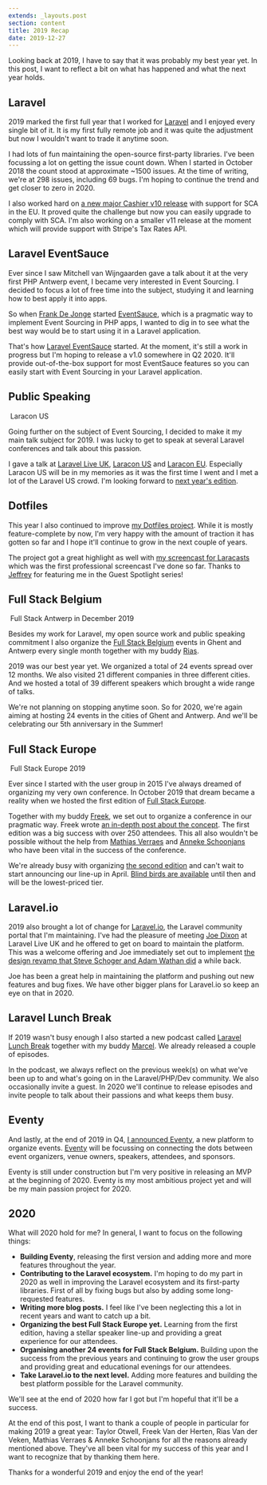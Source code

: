```yaml
---
extends: _layouts.post
section: content
title: 2019 Recap
date: 2019-12-27
---
```

Looking back at 2019, I have to say that it was probably my best year yet. In this post, I want to reflect a bit on what has happened and what the next year holds.

## Laravel

2019 marked the first full year that I worked for [Laravel](https://laravel.com/) and I enjoyed every single bit of it. It is my first fully remote job and it was quite the adjustment but now I wouldn't want to trade it anytime soon. 

I had lots of fun maintaining the open-source first-party libraries. I've been focussing a lot on getting the issue count down. When I started in October 2018 the count stood at approximate ~1500 issues. At the time of writing, we're at 298 issues, including 69 bugs. I'm hoping to continue the trend and get closer to zero in 2020.

I also worked hard on [a new major Cashier v10 release](https://blog.laravel.com/cashier-v10) with support for SCA in the EU. It proved quite the challenge but now you can easily upgrade to comply with SCA. I'm also working on a smaller v11 release at the moment which will provide support with Stripe's Tax Rates API.

## Laravel EventSauce

Ever since I saw Mitchell van Wijngaarden gave a talk about it at the very first PHP Antwerp event, I became very interested in Event Sourcing. I decided to focus a lot of free time into the subject, studying it and learning how to best apply it into apps.

So when [Frank De Jonge](https://twitter.com/frankdejonge) started [EventSauce](https://eventsauce.io/), which is a pragmatic way to implement Event Sourcing in PHP apps, I wanted to dig in to see what the best way would be to start using it in a Laravel application.

That's how [Laravel EventSauce](https://github.com/EventSaucePHP/LaravelEventSauce) started. At the moment, it's still a work in progress but I'm hoping to release a v1.0 somewhere in Q2 2020. It'll provide out-of-the-box support for most EventSauce features so you can easily start with Event Sourcing in your Laravel application.

## Public Speaking

<p class="image">
    <img src="/assets/images/posts/2019-recap/laracon-us.jpeg" alt="">
    <span>Laracon US</span>
</p>

Going further on the subject of Event Sourcing, I decided to make it my main talk subject for 2019. I was lucky to get to speak at several Laravel conferences and talk about this passion. 

I gave a talk at [Laravel Live UK](https://laravellive.uk/2019), [Laracon US](https://www.youtube.com/watch?v=2yos8WUG5z4) and [Laracon EU](https://www.youtube.com/watch?v=dL6186yr9nI). Especially Laracon US will be in my memories as it was the first time I went and I met a lot of the Laravel US crowd. I'm looking forward to [next year's edition](https://laracon.us/).

## Dotfiles

This year I also continued to improve [my Dotfiles project](https://github.com/driesvints/dotfiles). While it is mostly feature-complete by now, I'm very happy with the amount of traction it has gotten so far and I hope it'll continue to grow in the next couple of years.

The project got a great highlight as well with [my screencast for Laracasts](https://laracasts.com/series/guest-spotlight/episodes/1) which was the first professional screencast I've done so far. Thanks to [Jeffrey](https://twitter.com/jeffrey_way) for featuring me in the Guest Spotlight series!

## Full Stack Belgium

<p class="image">
    <img src="/assets/images/posts/2019-recap/fsbe.jpeg" alt="">
    <span>Full Stack Antwerp in December 2019</span>
</p>

Besides my work for Laravel, my open source work and public speaking commitment I also organize the [Full Stack Belgium](https://fullstackbelgium.be/) events in Ghent and Antwerp every single month together with my buddy [Rias](https://twitter.com/riasvdv).

2019 was our best year yet. We organized a total of 24 events spread over 12 months. We also visited 21 different companies in three different cities. And we hosted a total of 39 different speakers which brought a wide range of talks. 

We're not planning on stopping anytime soon. So for 2020, we're again aiming at hosting 24 events in the cities of Ghent and Antwerp. And we'll be celebrating our 5th anniversary in the Summer!

## Full Stack Europe

<p class="image">
    <img src="/assets/images/posts/2019-recap/fseu.jpeg" alt="">
    <span>Full Stack Europe 2019</span>
</p>

Ever since I started with the user group in 2015 I've always dreamed of organizing my very own conference. In October 2019 that dream became a reality when we hosted the first edition of [Full Stack Europe](https://fullstackeurope.com/2019).

Together with my buddy [Freek](https://twitter.com/freekmurze), we set out to organize a conference in our pragmatic way. Freek wrote [an in-depth post about the concept](https://freek.dev/1209-how-php-conferences-can-be-improved). The first edition was a big success with over 250 attendees. This all also wouldn't be possible without the help from [Mathias Verraes](https://twitter.com/mathiasverraes) and [Anneke Schoonjans](https://twitter.com/annekeschoonjns) who have been vital in the success of the conference.

We're already busy with organizing [the second edition](https://fullstackeurope.com/2020) and can't wait to start announcing our line-up in April. [Blind birds are available](https://ti.to/on3/fullstack20) until then and will be the lowest-priced tier.

## Laravel.io

2019 also brought a lot of change for [Laravel.io](https://laravel.io/), the Laravel community portal that I'm maintaining. I've had the pleasure of meeting [Joe Dixon](https://twitter.com/_joedixon) at Laravel Live UK and he offered to get on board to maintain the platform. This was a welcome offering and Joe immediately set out to implement [the design revamp that Steve Schoger and Adam Wathan did](https://medium.com/refactoring-ui/redesigning-laravel-io-c47ac495dff0) a while back.

Joe has been a great help in maintaining the platform and pushing out new features and bug fixes. We have other bigger plans for Laravel.io so keep an eye on that in 2020.

## Laravel Lunch Break

If 2019 wasn't busy enough I also started a new podcast called [Laravel Lunch Break](https://www.laravellunchbreak.com/) together with my buddy [Marcel](https://twitter.com/marcelpociot). We already released a couple of episodes. 

In the podcast, we always reflect on the previous week(s) on what we've been up to and what's going on in the Laravel/PHP/Dev community. We also occasionally invite a guest. In 2020 we'll continue to release episodes and invite people to talk about their passions and what keeps them busy.

## Eventy

And lastly, at the end of 2019 in Q4, [I announced Eventy](https://driesvints.com/blog/announcing-eventy/), a new platform to organize events. [Eventy](https://eventy.io/) will be focussing on connecting the dots between event organizers, venue owners, speakers, attendees, and sponsors. 

Eventy is still under construction but I'm very positive in releasing an MVP at the beginning of 2020. Eventy is my most ambitious project yet and will be my main passion project for 2020.

## 2020

What will 2020 hold for me? In general, I want to focus on the following things:

- **Building Eventy**, releasing the first version and adding more and more features throughout the year.
- **Contributing to the Laravel ecosystem.** I'm hoping to do my part in 2020 as well in improving the Laravel ecosystem and its first-party libraries. First of all by fixing bugs but also by adding some long-requested features.
- **Writing more blog posts.** I feel like I've been neglecting this a lot in recent years and want to catch up a bit.
- **Organizing the best Full Stack Europe yet.** Learning from the first edition, having a stellar speaker line-up and providing a great experience for our attendees.
- **Organising another 24 events for Full Stack Belgium.** Building upon the success from the previous years and continuing to grow the user groups and providing great and educational evenings for our attendees. 
- **Take Laravel.io to the next level.** Adding more features and building the best platform possible for the Laravel community.

We'll see at the end of 2020 how far I got but I'm hopeful that it'll be a success.

At the end of this post, I want to thank a couple of people in particular for making 2019 a great year: Taylor Otwell, Freek Van der Herten, Rias Van der Veken, Mathias Verraes & Anneke Schoonjans for all the reasons already mentioned above. They've all been vital for my success of this year and I want to recognize that by thanking them here.

Thanks for a wonderful 2019 and enjoy the end of the year!
